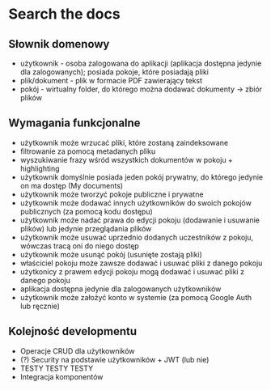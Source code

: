 # Search the docs

## Słownik domenowy
- użytkownik - osoba zalogowana do aplikacji (aplikacja dostępna jedynie dla zalogowanych); posiada pokoje, które posiadają pliki
- plik/dokument - plik w formacie PDF zawierający tekst
- pokój - wirtualny folder, do którego można dodawać dokumenty -> zbiór plików

## Wymagania funkcjonalne
 - użytkownik może wrzucać pliki, które zostaną zaindeksowane
 - filtrowanie za pomocą metadanych pliku 
 - wyszukiwanie frazy wśród wszystkich dokumentów w pokoju + highlighting
 - użytkownik domyślnie posiada jeden pokój prywatny, do którego jedynie on ma dostęp (My documents)
 - użytkownik może tworzyć pokoje publiczne i prywatne
 - użytkownik może dodawać innych użytkowników do swoich pokojów publicznych (za pomocą kodu dostępu)
 - użytkownik może nadać prawa do edycji pokoju (dodawanie i usuwanie plików) lub jedynie przeglądania plików
 - użytkownik może usuwać uprzednio dodanych uczestników z pokoju, wówczas tracą oni do niego dostęp
 - użytkownik może usunąć pokój (usunięte zostają pliki)
 - właściciel pokoju może zawsze dodawać i usuwać pliki z danego pokoju
 - użytkonicy z prawem edycji pokoju mogą dodawać i usuwać pliki z danego pokoju
 - aplikacja dostępna jedynie dla zalogowanych użytkowników
 - użytkownik może założyć konto w systemie (za pomocą Google Auth lub ręcznie)

## Kolejność developmentu
- Operacje CRUD dla użytkowników
- (?) Security na podstawie użytkowników + JWT (lub nie)
- TESTY TESTY TESTY
- Integracja komponentów 